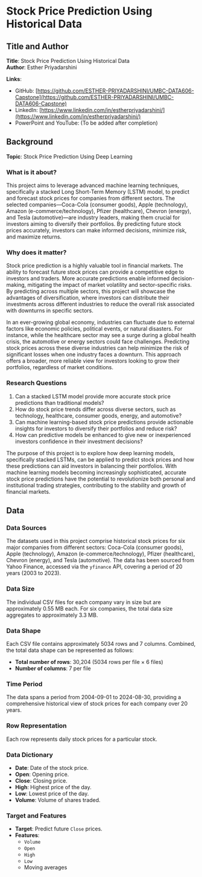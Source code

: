 # Stock Price Prediction Using Historical Data

## Title and Author
**Title**: Stock Price Prediction Using Historical Data  
**Author**: Esther Priyadarshini  

**Links**:
- GitHub: [https://github.com/ESTHER-PRIYADARSHINI/UMBC-DATA606-Capstone](https://github.com/ESTHER-PRIYADARSHINI/UMBC-DATA606-Capstone)
- LinkedIn: [https://www.linkedin.com/in/estherpriyadarshini/](https://www.linkedin.com/in/estherpriyadarshini/)
- PowerPoint and YouTube: (To be added after completion)

## Background
**Topic**: Stock Price Prediction Using Deep Learning

### What is it about?
This project aims to leverage advanced machine learning techniques, specifically a stacked Long Short-Term Memory (LSTM) model, to predict and forecast stock prices for companies from different sectors. The selected companies—Coca-Cola (consumer goods), Apple (technology), Amazon (e-commerce/technology), Pfizer (healthcare), Chevron (energy), and Tesla (automotive)—are industry leaders, making them crucial for investors aiming to diversify their portfolios. By predicting future stock prices accurately, investors can make informed decisions, minimize risk, and maximize returns.

### Why does it matter?
Stock price prediction is a highly valuable tool in financial markets. The ability to forecast future stock prices can provide a competitive edge to investors and traders. More accurate predictions enable informed decision-making, mitigating the impact of market volatility and sector-specific risks. By predicting across multiple sectors, this project will showcase the advantages of diversification, where investors can distribute their investments across different industries to reduce the overall risk associated with downturns in specific sectors.

In an ever-growing global economy, industries can fluctuate due to external factors like economic policies, political events, or natural disasters. For instance, while the healthcare sector may see a surge during a global health crisis, the automotive or energy sectors could face challenges. Predicting stock prices across these diverse industries can help minimize the risk of significant losses when one industry faces a downturn. This approach offers a broader, more reliable view for investors looking to grow their portfolios, regardless of market conditions.

### Research Questions
1. Can a stacked LSTM model provide more accurate stock price predictions than traditional models?
2. How do stock price trends differ across diverse sectors, such as technology, healthcare, consumer goods, energy, and automotive?
3. Can machine learning-based stock price predictions provide actionable insights for investors to diversify their portfolios and reduce risk?
4. How can predictive models be enhanced to give new or inexperienced investors confidence in their investment decisions?

The purpose of this project is to explore how deep learning models, specifically stacked LSTMs, can be applied to predict stock prices and how these predictions can aid investors in balancing their portfolios. With machine learning models becoming increasingly sophisticated, accurate stock price predictions have the potential to revolutionize both personal and institutional trading strategies, contributing to the stability and growth of financial markets.

## Data

### Data Sources
The datasets used in this project comprise historical stock prices for six major companies from different sectors: Coca-Cola (consumer goods), Apple (technology), Amazon (e-commerce/technology), Pfizer (healthcare), Chevron (energy), and Tesla (automotive). The data has been sourced from Yahoo Finance, accessed via the `yfinance` API, covering a period of 20 years (2003 to 2023).

### Data Size
The individual CSV files for each company vary in size but are approximately 0.55 MB each. For six companies, the total data size aggregates to approximately 3.3 MB.

### Data Shape
Each CSV file contains approximately 5034 rows and 7 columns. Combined, the total data shape can be represented as follows:
- **Total number of rows**: 30,204 (5034 rows per file × 6 files)
- **Number of columns**: 7 per file

### Time Period
The data spans a period from 2004-09-01 to 2024-08-30, providing a comprehensive historical view of stock prices for each company over 20 years.

### Row Representation
Each row represents daily stock prices for a particular stock.

### Data Dictionary
- **Date**: Date of the stock price.
- **Open**: Opening price.
- **Close**: Closing price.
- **High**: Highest price of the day.
- **Low**: Lowest price of the day.
- **Volume**: Volume of shares traded.

### Target and Features
- **Target**: Predict future `Close` prices.
- **Features**: 
  - `Volume`
  - `Open`
  - `High`
  - `Low`
  - Moving averages
